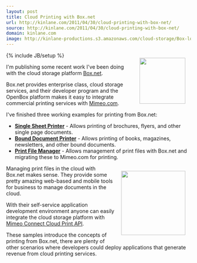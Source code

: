 ```yaml
---
layout: post
title: Cloud Printing with Box.net
url: http://kinlane.com/2011/04/30/cloud-printing-with-box-net/
source: http://kinlane.com/2011/04/30/cloud-printing-with-box-net/
domain: kinlane.com
image: http://kinlane-productions.s3.amazonaws.com/cloud-storage/Box-logo-new.jpg
---
```

{% include JB/setup %}<a href="http://www.box.net"><img style="padding: 15px;" src="http://kinlane-productions.s3.amazonaws.com/cloud-storage/Box-logo-new.jpg" alt="" width="125" align="right" /></a><p></p>
I'm publishing some recent work I've been doing with the cloud storage platform <a title="Box.net" href="http://www.box.net">Box.net</a>.<p></p>
Box.net provides enterprise class, cloud storage services, and their developer program and the OpenBox platform makes it easy to integrate commercial printing services with <a title="Mimeo.com" href="http://www.mimeo.com">Mimeo.com</a>.<p></p>
I've finished three working examples for printing from Box.net:
<ul class="mainlist">
	<li><strong><a title="Single Sheet Cloud Printer" href="http://developer.mimeo.com/blog/blog_detail.php?ID=90">Single Sheet Printer</a></strong> - Allows printing of brochures, flyers, and other single page documents.</li>
	<li><strong><a title="Bound Document Printer" href="http://developer.mimeo.com/blog/blog_detail.php?ID=91">Bound Document Printer</a></strong> - Allows printing of books, magazines, newsletters, and other bound documents.</li>
	<li><strong><a title="Print File Manager" href="http://developer.mimeo.com/blog/blog_detail.php?ID=92">Print File Manager</a></strong> - Allows management of print files with Box.net and migrating these to Mimeo.com for printing.</li>
</ul>
<a href="http://www.mimeo.com"><img style="padding: 15px;" src="http://kinlane-productions.s3.amazonaws.com/mimeo-logo.jpg" alt="" width="175" align="right" /></a><p></p>
Managing print files in the cloud with Box.net makes sense.  They provide some pretty amazing web-based and mobile tools for business to manage documents in the cloud.<p></p>
With their self-service application development environment anyone can easily integrate the cloud storage platform with <a title="Mimeo Connect Cloud Print API" href="http://developer.mimeo.com">Mimeo Connect Cloud Print API</a>.<p></p>
These samples introduce the concepts of printing from Box.net, there are plenty of other scenarios where developers could deploy applications that generate revenue from cloud printing services.